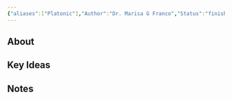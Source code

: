 ```yaml
---
{"aliases":["Platonic"],"Author":"Dr. Marisa G Franco","Status":"finished","ISBN":"‎978-0593331897","Cover":"https://images.isbndb.com/covers/18/97/9780593331897.jpg","Rating":"★★★★★💯","dg-publish":true,"dg-note-icon":"1","title":"Platonic: How the Science of Attachment Can Help You Make--and Keep--Friends","permalink":"/library/books/platonic-how-the-science-of-attachment-can-help-you-make-and-keep-friends/","dgPassFrontmatter":true,"noteIcon":"1"}
---
```


## About

## Key Ideas

## Notes
